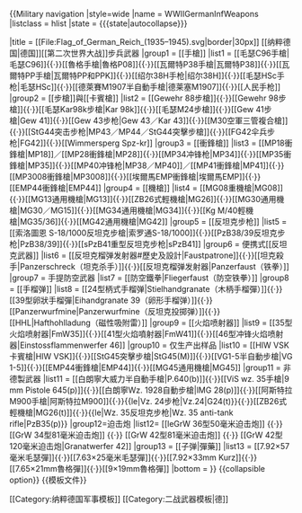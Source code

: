 {{Military navigation
|style=wide
|name   = WWIIGermanInfWeapons
|listclass = hlist
|state = {{{state|autocollapse}}}

|title  =  [[File:Flag_of_German_Reich_(1935–1945).svg|border|30px]] [[纳粹德国|德国]][[第二次世界大战]]步兵武器
|group1 = [[手槍]]
|list1  =  [[毛瑟C96手槍|毛瑟C96]]{{·}}[[魯格手槍|魯格P08]]{{·}}[[瓦爾特P38手槍|瓦爾特P38]]{{·}}[[瓦爾特PP手槍|瓦爾特PP和PPK]]{{·}}[[绍尔38H手枪|绍尔38H]]{{·}}[[毛瑟HSc手枪|毛瑟HSc]]{{·}}[[德萊賽M1907半自動手槍|德莱塞M1907]]{{·}}[[人民手枪]]
|group2 = [[步槍]]與[[卡賓槍]]
|list2  =  [[Gewehr 88步槍]]{{·}}[[Gewehr 98步槍]]{{·}}[[毛瑟Kar98k步槍|Kar 98k]]{{·}}[[毛瑟M24步槍]]{{·}}[[Gew 41步槍|Gew 41]]{{·}}[[Gew 43步枪|Gew 43／Kar 43]]{{·}}[[M30空軍三管複合槍]]{{·}}[[StG44突击步枪|MP43／MP44／StG44突擊步槍]]{{·}}[[FG42伞兵步枪|FG42]]{{·}}[[Wimmersperg Spz-kr]]
|group3 = [[衝鋒槍]]
|list3  =  [[MP18衝鋒槍|MP18]]／[[MP28衝鋒槍|MP28]]{{·}}[[MP34冲锋枪|MP34]]{{·}}[[MP35衝鋒槍|MP35]]{{·}}[[MP40冲锋枪|MP38／MP40]]／[[MP41衝鋒槍|MP41]]{{·}}[[MP3008衝鋒槍|MP3008]]{{·}}[[埃爾馬EMP衝鋒槍|埃爾馬EMP]]{{·}}[[EMP44衝鋒槍|EMP44]]
|group4 = [[機槍]]
|list4  =  [[MG08重機槍|MG08]]{{·}}[[MG13通用機槍|MG13]]{{·}}[[ZB26式輕機槍|MG26]]{{·}}[[MG30通用機槍|MG30／MG15]]{{·}}[[MG34通用機槍|MG34]]{{·}}[[Kg M/40輕機槍|MG35/36]]{{·}}[[MG42通用機槍|MG42]]
|group5 =  [[反坦克步枪]]
|list5  =  [[索洛圖恩 S-18/1000反坦克步槍|索罗通S-18/1000]]{{·}}[[PzB38/39反坦克步枪|PzB38/39]]{{·}}[[sPzB41重型反坦克步枪|sPzB41]]
|group6 =  便携式[[反坦克武器]]
|list6  =  [[反坦克榴弹发射器#歷史及設計|Faustpatrone]]{{·}}[[坦克殺手|Panzerschreck（坦克杀手）]]{{·}}[[反坦克榴弹发射器|Panzerfaust（铁拳）]]
|group7 = 手提防空武器
|list7 = [[防空鐵拳|Fliegerfaust（防空铁拳）]]
|group8 =  [[手榴弹]]
|list8  = [[24型柄式手榴弹|Stielhandgranate（木柄手榴彈）]]{{·}}[[39型卵狀手榴彈|Eihandgranate 39（卵形手榴弹）]]{{·}}[[Panzerwurfmine|Panzerwurfmine（反坦克投掷弹）]]{{·}}[[HHL|Hafthohlladung（磁性吸附雷）]]
|group9 =  [[火焰喷射器]]
|list9  =  [[35型火焰喷射器|FmW35]]{{·}}[[41型火焰噴射器|FmW41]]{{·}}[[46型冲锋火焰喷射器|Einstossflammenwerfer 46]]
|group10 = 仅生产出样品
|list10  = [[HIW VSK卡賓槍|HIW VSK]]{{·}}[[StG45突擊步槍|StG45(M)]]{{·}}[[VG1-5半自動步槍|VG 1-5]]{{·}}[[EMP44衝鋒槍|EMP44]]{{·}}[[MG45通用機槍|MG45]]
|group11 = 非德製武器
|list11  = [[白朗寧大威力半自動手槍|P.640(b)]]{{·}}[[ViS wz. 35手槍|9 mm Pistole 645(p)]]{{·}}[[白朗寧Wz. 1928自動步槍|lMG 28(p)]]{{·}}[[阿斯特拉M900手槍|阿斯特拉M900]]{{·}}{{le|Vz. 24步枪|Vz.24|G24(t)}}{{·}}[[ZB26式輕機槍|MG26(t)]]{{·}}{{le|Wz. 35反坦克步枪|Wz. 35 anti-tank rifle|PzB35(p)}}
|group12=迫击炮
|list12= [[leGrW 36型50毫米迫击炮]] {{·}} [[GrW 34型81毫米迫击炮]] {{·}} [[GrW 42型81毫米迫击炮]] {{·}} [[GrW 42型120毫米迫击炮|Granatwerfer 42]]
|group13 = [[子弹|彈藥]]
|list13  =  [[7.92×57毫米毛瑟彈]]{{·}}[[7.63×25毫米毛瑟彈]]{{·}}[[7.92×33mm Kurz]]{{·}}[[7.65×21mm魯格彈]]{{·}}[[9×19mm魯格彈]]
|bottom  =
}}<noinclude>
{{collapsible option}}
{{模板文件}}
<!--Categories-->
[[Category:纳粹德国军事模板]]
[[Category:二战武器模板|德]]
</noinclude>